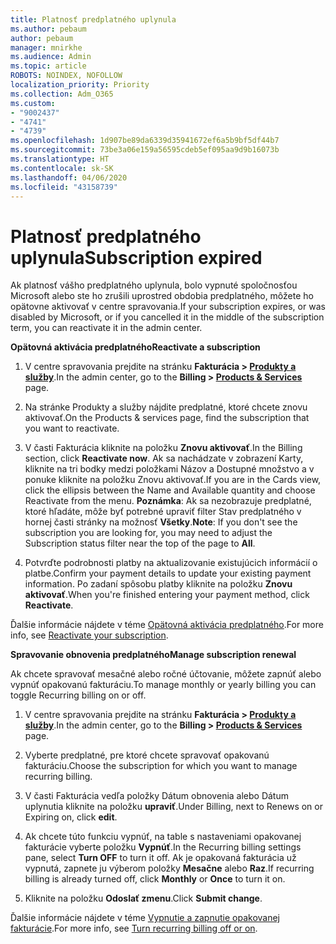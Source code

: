 ```yaml
---
title: Platnosť predplatného uplynula
ms.author: pebaum
author: pebaum
manager: mnirkhe
ms.audience: Admin
ms.topic: article
ROBOTS: NOINDEX, NOFOLLOW
localization_priority: Priority
ms.collection: Adm_O365
ms.custom:
- "9002437"
- "4741"
- "4739"
ms.openlocfilehash: 1d907be89da6339d35941672ef6a5b9bf5df44b7
ms.sourcegitcommit: 73be3a06e159a56595cdeb5ef095aa9d9b16073b
ms.translationtype: HT
ms.contentlocale: sk-SK
ms.lasthandoff: 04/06/2020
ms.locfileid: "43158739"
---
```

# <a name="subscription-expired"></a><span data-ttu-id="6430d-102">Platnosť predplatného uplynula</span><span class="sxs-lookup"><span data-stu-id="6430d-102">Subscription expired</span></span>

<span data-ttu-id="6430d-103">Ak platnosť vášho predplatného uplynula, bolo vypnuté spoločnosťou Microsoft alebo ste ho zrušili uprostred obdobia predplatného, môžete ho opätovne aktivovať v centre spravovania.</span><span class="sxs-lookup"><span data-stu-id="6430d-103">If your subscription expires, or was disabled by Microsoft, or if you cancelled it in the middle of the subscription term, you can reactivate it in the admin center.</span></span>

<span data-ttu-id="6430d-104">**Opätovná aktivácia predplatného**</span><span class="sxs-lookup"><span data-stu-id="6430d-104">**Reactivate a subscription**</span></span>

1. <span data-ttu-id="6430d-105">V centre spravovania prejdite na stránku **Fakturácia > [Produkty a služby](https://go.microsoft.com/fwlink/p/?linkid=842054)**.</span><span class="sxs-lookup"><span data-stu-id="6430d-105">In the admin center, go to the **Billing > [Products & Services](https://go.microsoft.com/fwlink/p/?linkid=842054)** page.</span></span>

2. <span data-ttu-id="6430d-106">Na stránke Produkty a služby nájdite predplatné, ktoré chcete znovu aktivovať.</span><span class="sxs-lookup"><span data-stu-id="6430d-106">On the Products & services page, find the subscription that you want to reactivate.</span></span>

3. <span data-ttu-id="6430d-107">V časti Fakturácia kliknite na položku **Znovu aktivovať**.</span><span class="sxs-lookup"><span data-stu-id="6430d-107">In the Billing section, click **Reactivate now**.</span></span>  <span data-ttu-id="6430d-108">Ak sa nachádzate v zobrazení Karty, kliknite na tri bodky medzi položkami Názov a Dostupné množstvo a v ponuke kliknite na položku Znovu aktivovať.</span><span class="sxs-lookup"><span data-stu-id="6430d-108">If you are in the Cards view, click the ellipsis between the Name and Available quantity and choose Reactivate from the menu.</span></span> <span data-ttu-id="6430d-109">**Poznámka**: Ak sa nezobrazuje predplatné, ktoré hľadáte, môže byť potrebné upraviť filter Stav predplatného v hornej časti stránky na možnosť **Všetky**.</span><span class="sxs-lookup"><span data-stu-id="6430d-109">**Note**: If you don't see the subscription you are looking for, you may need to adjust the Subscription status filter near the top of the page to **All**.</span></span>

4. <span data-ttu-id="6430d-110">Potvrďte podrobnosti platby na aktualizovanie existujúcich informácií o platbe.</span><span class="sxs-lookup"><span data-stu-id="6430d-110">Confirm your payment details to update your existing payment information.</span></span> <span data-ttu-id="6430d-111">Po zadaní spôsobu platby kliknite na položku **Znovu aktivovať**.</span><span class="sxs-lookup"><span data-stu-id="6430d-111">When you're finished entering your payment method, click **Reactivate**.</span></span>

<span data-ttu-id="6430d-112">Ďalšie informácie nájdete v téme [Opätovná aktivácia predplatného](https://docs.microsoft.com/office365/admin/subscriptions-and-billing/reactivate-your-subscription).</span><span class="sxs-lookup"><span data-stu-id="6430d-112">For more info, see [Reactivate your subscription](https://docs.microsoft.com/office365/admin/subscriptions-and-billing/reactivate-your-subscription).</span></span>

<span data-ttu-id="6430d-113">**Spravovanie obnovenia predplatného**</span><span class="sxs-lookup"><span data-stu-id="6430d-113">**Manage subscription renewal**</span></span>

<span data-ttu-id="6430d-114">Ak chcete spravovať mesačné alebo ročné účtovanie, môžete zapnúť alebo vypnúť opakovanú fakturáciu.</span><span class="sxs-lookup"><span data-stu-id="6430d-114">To manage monthly or yearly billing you can toggle Recurring billing on or off.</span></span>

1. <span data-ttu-id="6430d-115">V centre spravovania prejdite na stránku **Fakturácia > [Produkty a služby](https://go.microsoft.com/fwlink/p/?linkid=842054)**.</span><span class="sxs-lookup"><span data-stu-id="6430d-115">In the admin center, go to the **Billing > [Products & Services](https://go.microsoft.com/fwlink/p/?linkid=842054)** page.</span></span>

2. <span data-ttu-id="6430d-116">Vyberte predplatné, pre ktoré chcete spravovať opakovanú fakturáciu.</span><span class="sxs-lookup"><span data-stu-id="6430d-116">Choose the subscription for which you want to manage recurring billing.</span></span> 

3. <span data-ttu-id="6430d-117">V časti Fakturácia vedľa položky Dátum obnovenia alebo Dátum uplynutia kliknite na položku **upraviť**.</span><span class="sxs-lookup"><span data-stu-id="6430d-117">Under Billing, next to Renews on or Expiring on, click **edit**.</span></span>

4. <span data-ttu-id="6430d-118">Ak chcete túto funkciu vypnúť, na table s nastaveniami opakovanej fakturácie vyberte položku **Vypnúť**.</span><span class="sxs-lookup"><span data-stu-id="6430d-118">In the Recurring billing settings pane, select **Turn OFF** to turn it off.</span></span> <span data-ttu-id="6430d-119">Ak je opakovaná fakturácia už vypnutá, zapnete ju výberom položky **Mesačne** alebo **Raz**.</span><span class="sxs-lookup"><span data-stu-id="6430d-119">If recurring billing is already turned off, click **Monthly** or **Once** to turn it on.</span></span> 

5. <span data-ttu-id="6430d-120">Kliknite na položku **Odoslať zmenu**.</span><span class="sxs-lookup"><span data-stu-id="6430d-120">Click **Submit change**.</span></span>

<span data-ttu-id="6430d-121">Ďalšie informácie nájdete v téme [Vypnutie a zapnutie opakovanej fakturácie](https://docs.microsoft.com/office365/admin/subscriptions-and-billing/renew-your-subscription#turn-recurring-billing-off-or-on).</span><span class="sxs-lookup"><span data-stu-id="6430d-121">For more info, see [Turn recurring billing off or on](https://docs.microsoft.com/office365/admin/subscriptions-and-billing/renew-your-subscription#turn-recurring-billing-off-or-on).</span></span>

